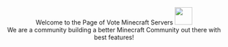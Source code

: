  <div align="center">Welcome to the Page of Vote Minecraft Servers <img src="https://vmscdn.akshatmehta.com/163634466.jpeg" style="width:40px"/></div>

 <div align="center">We are a community building a better Minecraft Community out there with best features!</div>
